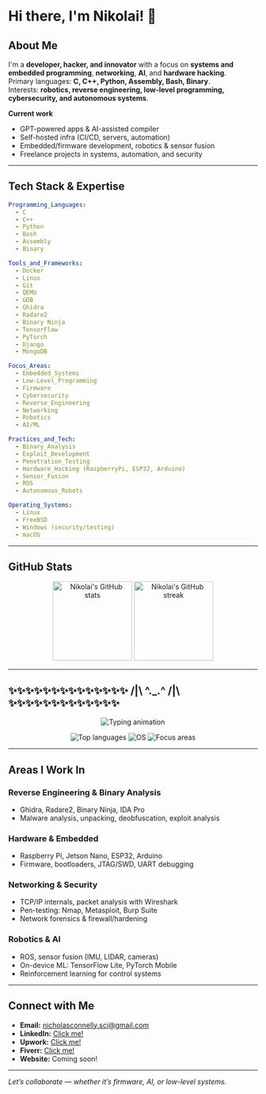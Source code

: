 # Hi there, I'm Nikolai! 👋

## About Me
I'm a **developer, hacker, and innovator** with a focus on **systems and embedded programming**, **networking**, **AI**, and **hardware hacking**.  
Primary languages: **C, C++, Python, Assembly, Bash, Binary**.  
Interests: **robotics, reverse engineering, low-level programming, cybersecurity, and autonomous systems**.

**Current work**
- GPT-powered apps & AI-assisted compiler
- Self-hosted infra (CI/CD, servers, automation)
- Embedded/firmware development, robotics & sensor fusion
- Freelance projects in systems, automation, and security

---

## Tech Stack & Expertise

```yaml
Programming_Languages:
  - C
  - C++
  - Python
  - Bash
  - Assembly
  - Binary

Tools_and_Frameworks:
  - Docker
  - Linux
  - Git
  - QEMU
  - GDB
  - Ghidra
  - Radare2
  - Binary Ninja
  - TensorFlow
  - PyTorch
  - Django
  - MongoDB

Focus_Areas:
  - Embedded_Systems
  - Low-Level_Programming
  - Firmware
  - Cybersecurity
  - Reverse_Engineering
  - Networking
  - Robotics
  - AI/ML

Practices_and_Tech:
  - Binary_Analysis
  - Exploit_Development
  - Penetration_Testing
  - Hardware_Hacking (RaspberryPi, ESP32, Arduino)
  - Sensor_Fusion
  - ROS
  - Autonomous_Robots

Operating_Systems:
  - Linux
  - FreeBSD
  - Windows (security/testing)
  - macOS
```

---

## GitHub Stats
<div align="center">
  <!-- Main stats -->
  <img height="160em" src="https://github-readme-stats.vercel.app/api?username=NCSci-Tech&show_icons=true&theme=radical" alt="Nikolai's GitHub stats" />
  <!-- Streak -->
  <img height="160em" src="https://streak-stats.demolab.com/?user=NCSci-Tech&theme=radical" alt="Nikolai's GitHub streak" />
</div>

---

## ✨✨✨✨✨✨✨✨✨✨✨✨✨✨ /|\ ^._.^ /|\ ✨✨✨✨✨✨✨✨✨✨✨✨✨

<!-- Typing Animation (works on GitHub) -->
<p align="center">
  <img src="https://readme-typing-svg.herokuapp.com?font=Fira+Code&size=22&duration=3000&pause=500&color=F75C7E&width=800&lines=Systems+and+Networking+Developer;Building+AI+and+LLM/ML+Solutions;Reverse+Engineering+%26+Hardware+Hacking;Embedded+Systems+%26+Robotics" alt="Typing animation" />
</p>

<!-- Extra badges (static images from shields.io) -->
<p align="center">
  <img src="https://img.shields.io/badge/Top%20Langs-C%2C%20C++%2C%20Python-red?logo=github" alt="Top languages" />
  <img src="https://img.shields.io/badge/OS-Linux%20%7C%20BSD%20%7C%20Win-black" alt="OS" />
  <img src="https://img.shields.io/badge/Focus-Embedded%20%7C%20AI%20%7C%20Security-blue" alt="Focus areas" />
</p>

---

## Areas I Work In

### Reverse Engineering & Binary Analysis
- Ghidra, Radare2, Binary Ninja, IDA Pro  
- Malware analysis, unpacking, deobfuscation, exploit analysis

### Hardware & Embedded
- Raspberry Pi, Jetson Nano, ESP32, Arduino
- Firmware, bootloaders, JTAG/SWD, UART debugging

### Networking & Security
- TCP/IP internals, packet analysis with Wireshark
- Pen-testing: Nmap, Metasploit, Burp Suite
- Network forensics & firewall/hardening

### Robotics & AI
- ROS, sensor fusion (IMU, LIDAR, cameras)
- On-device ML: TensorFlow Lite, PyTorch Mobile
- Reinforcement learning for control systems

---

## Connect with Me
- **Email:** [nicholasconnelly.sci@gmail.com](mailto:nicholasconnelly.sci@gmail.com)
- **LinkedIn:** [Click me!](https://www.linkedin.com/in/nicholas-c-284342165/)
- **Upwork:** [Click me!](https://www.upwork.com/freelancers/~0135a9c27ab0dc78a8)
- **Fiverr:** [Click me!](https://www.fiverr.com/nick_connelly)
- **Website:** Coming soon!

---

*Let’s collaborate — whether it’s firmware, AI, or low-level systems.*

